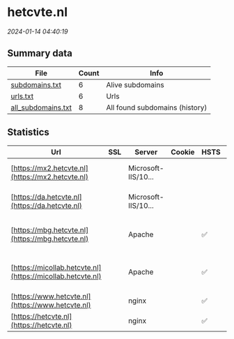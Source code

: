 # hetcvte.nl
*2024-01-14 04:40:19*
## Summary data
| File       | Count | Info |
|------------|-------|------|
|[subdomains.txt](/data/hetcvte.nl/subdomains.txt)|6|Alive subdomains|
|[urls.txt](/data/hetcvte.nl/urls.txt)|6|Urls|
|[all_subdomains.txt](/data/hetcvte.nl/all_subdomains.txt)|8|All found subdomains (history)|
## Statistics
| Url | SSL | Server | Cookie | HSTS | CSP | XFO | XXP | RP | Tech |Title |
|------------|-------|------|------|------|------|------|------|------|------|------|
|[https://mx2.hetcvte.nl](https://mx2.hetcvte.nl)| |Microsoft-IIS/10...| | | | | | :white_check_mark: |IIS:10.0 Windows Server||
|[https://da.hetcvte.nl](https://da.hetcvte.nl)| |Microsoft-IIS/10...| | | | | | :white_check_mark: |IIS:10.0 Windows Server||
|[https://mbg.hetcvte.nl](https://mbg.hetcvte.nl)| |Apache| |:white_check_mark: | | :white_check_mark: | :white_check_mark: | :white_check_mark: |Apache HTTP Server HSTS|Redirecting...|
|[https://micollab.hetcvte.nl](https://micollab.hetcvte.nl)| |Apache| |:white_check_mark: | | :white_check_mark: | :white_check_mark: | :white_check_mark: |Apache HTTP Server HSTS|Redirecting...|
|[https://www.hetcvte.nl](https://www.hetcvte.nl)| |nginx| |:white_check_mark: |:warning: | :white_check_mark: | :white_check_mark: | :white_check_mark: |Nginx|301 Moved Perman...|
|[https://hetcvte.nl](https://hetcvte.nl)| |nginx| |:white_check_mark: |:warning: | :white_check_mark: | :white_check_mark: | :white_check_mark: |Nginx|301 Moved Perman...|